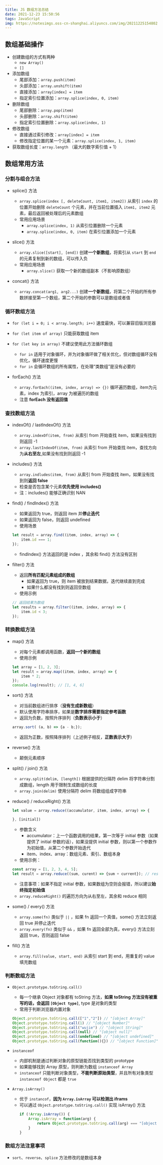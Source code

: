 ```yaml
---
title: JS 数组方法总结
date: 2021-12-23 15:50:56
tags: JavaScript
img: https://notesimgs.oss-cn-shanghai.aliyuncs.com/img/20211225154802.jpg
---
```

## 数组基础操作
- 创建数组的方式有两种
	- `new Array()`
	- `[]`
- 添加数组
	- 尾部添加：`array.push(item)`
	- 头部添加：`array.unshift(item)`
	- 直接添加：`array[index] = item`
	- 指定索引位置添加：`array.splice(index, 0, item)`
- 删除数组
	- 尾部删除：`array.pop(item)`
	- 头部删除：`array.shift(item)`
	- 指定索引位置删除：`array.splice(index, 1)`
- 修改数组
	- 直接通过索引修改：`array[index] = item`
	- 修改指定位置的某一个元素：`array.splice(index, 1, item)`
- 获取数组长度：`array.length` （最大的数字索引值 + 1）

## 数组常用方法
### 分割与组合方法
- splice() 方法
	- `array.splice(index [, deleteCount, item1, item2])` 从索引 `index` 的位置开始删除 `deleteCount` 个元素，并在当前位置插入 `item1, item2` 元素，最后返回被处理后的元素数组
	- 常用应用场景
		- `array.splice(index, 1)` 从索引位置删除一个元素
		- `array.splice(index, 0, item)` 在索引位置添加一个元素

- slice() 方法
	- `array.slice([start], [end])` 创建**一个新数组**，将索引从 `start` 到 `end` 的元素复制到新的数组，可以传入负
	- 常用应用场景
		- `array.slice()` 获取一个新的数组副本（不影响原数组）

- concat() 方法
	- `array.concat(arg1, arg2...)` 创建**一个新数组**，将第二个开始的所有参数拼接至第一个数组，第二个开始的参数可以是数组或者值

### 循环数组方法
- `for (let i = 0; i < array.length; i++)` 速度最快，可以兼容旧版浏览器

- `for (let item of array)` 只能获取数组 item

- `for (let key in array)` 不建议使用此方法循环数组
	- `for in` 适用于对象循环，并为对象循环做了相关优化，但对数组循环没有优化，循环速度更慢
	- `for in` 会循环数组的所有属性，在处理“类数组”是没有必要的

- forEach() 方法
	- `array.forEach((item, index, array) => {})` 循环遍历数组，item为元素，index 为索引，array 为被遍历的数组
	- 注意 **forEach 没有返回值**

### 查找数组方法
- indexOf() / lastIndexOf() 方法
	- `array.indexOf(item, from)` 从索引 from 开始查找 item，如果没有找到则返回 -1
	- `array.lastIndexOf(item, from)` 从索引 from 开始查找 item，查找方向为**从右至左**,如果没有找到则返回 -1

- includes() 方法
	- `array.indludes(item, from)` 从索引 from 开始查找 item，如果没有找到则**返回 false**
	- 检查是否包含某个元素**优先使用 includes()**
	- 注：includes() 能够正确识别 NAN

- find() / findIndex() 方法
	- 如果返回为 true，则返回 item 并**停止迭代**
	- 如果返回为 false，则返回 undefined
	- 使用场景
	```js
	let result = array.find((item, index, array) => {
		item.id === 1;
	});
	```
	- findIndex() 方法返回的是 index ，其余和 find() 方法没有区别

- filter() 方法
	- 返回**所有匹配元素组成的数组**
		- 如果返回为 true，则 item 被放到结果数据，迭代继续直到完成
		- 如果什么都没有找到则返回空数组
	- 使用示例
	```js
	// 返回结果为数组
	let results = array.filter((item, index, array) => {
		item.id < 3;
	});
	```

### 转换数组方法
- map() 方法
	- 对每个元素都调用函数，**返回一个新的数组**
	- 使用示例
	```js
	let array = [1, 2, 3];
	let result = array.map((item, index, array) => {
		item * 2;
	});
	console.log(result); // [1, 4, 6]
	```

- sort() 方法
	- 对当前数组进行排序（**没有生成新数组**）
	- 默认使用字符串排序，如果是**数字排序需要指定参考函数**
	- 返回为负数，按照升序排列（**负数表示小于**）
	```js
	array.sort( (a, b) => {a - b;});
	```
	- 返回为正数，按照降序排列（上述例子相反，**正数表示大于**）

- reverse() 方法
	- 颠倒元素顺序

- split() / join() 方法
	- `array.split(delim, [length])` 根据提供的分隔符 delim 将字符串分割成数组，length 用于限制生成数组的长度
	- `array.join(delim)` 使用分隔符 delim 将数组组成字符串

- reduce() / reduceRight() 方法
	```js
	let value = array.reduce((accumulator, item, index, array) => {

	}, [initial])
	```
	- 参数含义
		- accumulator：上一个函数调用的结果，第一次等于 initial 参数（如果提供了 initial 参数的话），如果没提供 initial 参数，则以第一个参数作为初始值，从第二个参数开始迭代
		- item、index、array：数组元素、索引、数组本身
	- 使用示例：
	```js
	const array = [1, 2, 3, 4, 5];
	let result = array.reduce((sum, curent) => {sum + current}); // result = 15
	```
	- 注意事项：如果不指定 initial 参数，如果数组为空则会报错，所以建议**始终指定初始值**
	- `array.reduceRight()` 的遍历方向为从右至左，其余和 reduce 相同

- some() / every() 方法
	- `array.some(fn)` 类似于 `||` ，如果 fn 返回一个真值，some() 方法立刻返回 true 并停止迭代
	- `array.every(fn)` 类似于 `&&` ，如果 fn 返回全部为真，every() 方法立刻返回 true，否则返回 false

- fill() 方法
	- `array.fill(value, start, end)`  从索引 start 到 end，用重复的 value 填充数组

### 判断数组方法
- `Object.prototype.toString.call()`
	- 每一个继承 Object 对象都有 toString 方法，**如果 toString 方法没有被重写的话，会返回 `[Object type]`**, type 是对象的类型
	- 常用于判断浏览器内置对象
	```javascript
	Object.prototype.toString.call(["1","2"]) // "[object Array]"
	Object.prototype.toString.call(1) // "[object Number]"
	Object.prototype.toString.call("wujie") // "[object String]"
	Object.prototype.toString.call(null) // "[object null]"
	Object.prototype.toString.call(undefined) // "[object undefined]"
	Object.prototype.toString.call(function(){}) // "[object Function]"
	```

- `instanceof`
	- 内部机制是通过判断对象的原型链能否找到类型的 prototype
	- 如果能够找到 Array 原型，则判断为数组 `instanceof Array`
	- `instanceof` 只能判断对象类型，**不能判断原始类型**，并且所有对象类型 `instanceof Object` 都是 `true`

- `Array.isArray()`
	- 优于 `instancof`，**因为 `Array.isArray` 可以检测出 iframs**
	- 可以通过 `Object.prototype.toString.call()` 实现 isArray() 方法
		```javascript
		if (!Array.isArray()) {
		    Array.isArray = function(arg) {
		        return Object.prototype.toString.call(arg) === "[object Array]";
		    }
		}
		```
### 数组方法注意事项
- `sort`、`reverse`、`splice` 方法修改的是数组本身